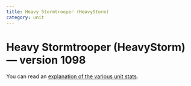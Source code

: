 ```yaml
---
title: Heavy Stormtrooper (HeavyStorm)
category: unit
---
```


# Heavy Stormtrooper (HeavyStorm) — version 1098

You can read an [explanation  of the various unit stats](unitexplained.md).

